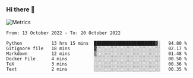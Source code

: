 ### Hi there 👋

![Metrics](https://github.com/radoapx/radoapx/blob/main/github-metrics.svg)

<!--START_SECTION:waka-->

```text
From: 13 October 2022 - To: 20 October 2022

Python           13 hrs 15 mins  ███████████████████████▓░   94.80 %
GitIgnore file   18 mins         ▓░░░░░░░░░░░░░░░░░░░░░░░░   02.17 %
Markdown         12 mins         ▒░░░░░░░░░░░░░░░░░░░░░░░░   01.48 %
Docker File      4 mins          ░░░░░░░░░░░░░░░░░░░░░░░░░   00.50 %
TeX              3 mins          ░░░░░░░░░░░░░░░░░░░░░░░░░   00.36 %
Text             2 mins          ░░░░░░░░░░░░░░░░░░░░░░░░░   00.35 %
```

<!--END_SECTION:waka-->

<!--
**radoapx/radoapx** is a ✨ _special_ ✨ repository because its `README.md` (this file) appears on your GitHub profile.

Here are some ideas to get you started:

- 🔭 I’m currently working on ...
- 🌱 I’m currently learning ...
- 👯 I’m looking to collaborate on ...
- 🤔 I’m looking for help with ...
- 💬 Ask me about ...
- 📫 How to reach me: ...
- 😄 Pronouns: ...
- ⚡ Fun fact: ...
-->
